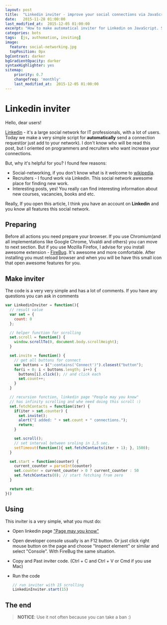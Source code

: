 ```yaml
---
layout: post
title:  "Linkedin inviter - improve your social connections via JavaScript"
date:   2015-11-28 01:00:00
last_modified_at:  2015-12-05 01:00:00
excerpt: "How to make automatical inviter for Linkedin on JavaScript. Simple bot for Linkedin"
categories: bots
tags:  [js, authomation, inviting]
image:
  feature: social-networking.jpg
  topPosition: 0px
bgContrast: darker
bgGradientOpacity: darker
syntaxHighlighter: yes
sitemap:
    priority: 0.7
    changefreq: 'monthly'
    last_modified_at:  2015-12-05 01:00:00
---
```


# Linkedin inviter

Hello, dear users!

<a href="https://www.linkedin.com" target="_blank" rel="nofollow">Linkedin</a> - it's a large social network for IT professionals, with a lot of users. Today we make a very simple script for **automatically** send a connection request(or just add to your network). I don't know who will be read this post, but I oriented on programmers and recruiters who want increase your connections.

But, why it's helpful for you? I found few reasons:

* Social-networking, if you don't know what is it welcome to <a href="https://en.wikipedia.org/wiki/Social_networking_service" target="_blank" rel="nofollow">wikipedia</a>.
* Recruiters - I found work via Linkedin. This social network awesome place for finding new work.
* Interesting posts, yes! You really can find interesting information about new courses, vacancies, books and etc.

Really, If you open this article, I think you have an account on **Linkedin** and you know all features this social network.

## Preparing
Before all actions you need prepare your browser.
If you use Chromium(and all implementations like Google Chrome, Vivaldi and others) you can move to next section. But if you use Mozilla Firefox, I advise for you install awesome extension - <a href="https://addons.mozilla.org/en-US/firefox/addon/firebug/" target="_blank" rel="nofollow">FireBug</a>. It's awesome and more comfortable. After installing you must reload browser and when you will be have this small icon that open awesome features for you.

## Make inviter
The code is a very very simple and has a lot of comments.
If you have any questions you can ask in comments

~~~ javascript
var LinkedinInviter = function(){
  // result value
  var set = {
    count: 0
  };

  // helper function for scrolling
  set.scroll = function() {
    window.scrollTo(0, document.body.scrollHeight);
  }

  set.invite = function() {
    // get all buttons for connect
    var buttons = $(":contains('Connect')").closest("button");
    for(i = 0; i < buttons.length; i++) {
      buttons[i].click(); // and click each
      set.count++;
    }
  }

  // recursion function, linkedin page "People may you know"
  // has infinity scrolling and whe need doing this scroll :)
  set.fetchContacts = function(iter) {
    if(iter > set.counter) {
      set.invite();
      alert("I added: " + set.count + " connections.");
      return;
    }

    set.scroll();
    // set interval between sroling in 1,5 sec.
    setTimeout(function(){ set.fetchContacts(iter + 1); }, 1500);
  }

  set.start = function(counter) {
    current_counter = parseInt(counter)
    set.counter = current_counter > 0 ? current_counter : 50
    set.fetchContacts(0); // start fetching from zero
  }

  return set;
}()
~~~

## Using
This inviter is a very simple, what you must do:

* Open linkedin page <a href="https://www.linkedin.com/people/pymk?trk=hp-rr-pymk" rel="nofollow" target="_blank">"Page may you know"</a>
* Open developer console usually is an F12 button. Or just click right mouse button on the page and choose "Inspect element" or similar and select "Console". With FireBug the same situation.
* Copy and Past inviter code. (Ctrl + C and Ctrl + V or Cmd if you use Mac)
* Run the code

  ~~~ javascript
  // run inviter with 15 scrolling
  LinkedinInviter.start(15)
  ~~~

## The end
>**NOTICE**: Use it not often because you can take a ban :)

